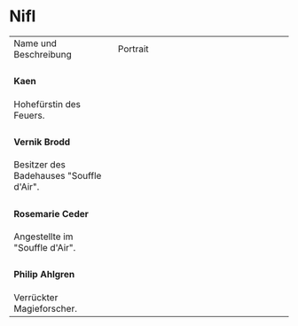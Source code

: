 # Nifl

<table>
<tr><td>Name und Beschreibung</td><td width="300">Portrait</td></tr>
<tr><td><h4>Kaen</h4> Hohefürstin des Feuers.</td><td><img src="kaen.png" alt="" /></td></tr>
<tr><td><h4>Vernik Brodd</h4> Besitzer des Badehauses "Souffle d'Air".</td><td width="300"><img src="vernik.png" alt="" /></td></tr>
<tr><td><h4>Rosemarie Ceder</h4> Angestellte im "Souffle d'Air".</td><td width="300"><img src="rosemarie.png" alt="" /></td></tr>
<tr><td><h4>Philip Ahlgren</h4> Verrückter Magieforscher.</td><td width="300"><img src="philip.png" alt="" /></td></tr>
</table>